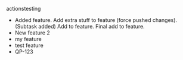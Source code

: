 actionstesting

- Added feature. Add extra stuff to feature (force pushed changes). (Subtask added) Add to feature. Final add to feature.
- New feature 2
- my feature
- test feature
- QP-123